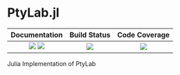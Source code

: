 # PtyLab.jl


| **Documentation**                       | **Build Status**                          | **Code Coverage**               |
|:---------------------------------------:|:-----------------------------------------:|:-------------------------------:|
| [![][docs-stable-img]][docs-stable-url] [![][docs-dev-img]][docs-dev-url] | [![][CI-img]][CI-url] | [![][codecov-img]][codecov-url] |




Julia Implementation of PtyLab


[docs-dev-img]: https://img.shields.io/badge/docs-dev-pink.svg
[docs-dev-url]: https://roflmaostc.github.io/PtyLab.jl/dev/

[docs-stable-img]: https://img.shields.io/badge/docs-stable-darkgreen.svg
[docs-stable-url]:  https://roflmaostc.github.io/PtyLab.jl/stable/

[CI-img]: https://github.com/roflmaostc/PtyLab.jl/actions/workflows/ci.yml/badge.svg
[CI-url]: https://github.com/roflmaostc/PtyLab.jl/actions/workflows/ci.yml

[codecov-img]: https://codecov.io/gh/roflmaostc/PtyLab.jl/branch/main/graph/badge.svg?token=6XWI1M1MPB
[codecov-url]: https://codecov.io/gh/bionanoimaging/PtyLab.jl
